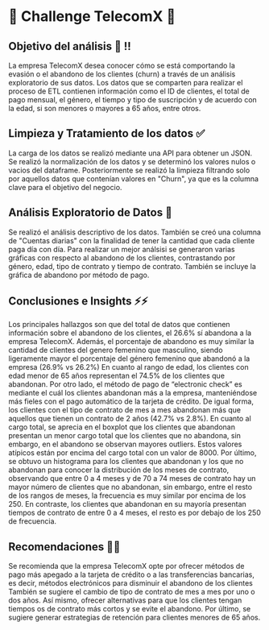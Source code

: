 # :gem: Challenge TelecomX 💎

## Objetivo del análisis :office: :bangbang:
La empresa TelecomX desea conocer cómo se está comportando la evasión o el abandono de los clientes (churn) a través de un análisis exploratorio de sus datos.
Los datos que se comparten para realizar el proceso de ETL contienen información como el ID de clientes, el total de pago mensual, el género, el tiempo y tipo de suscripción y de acuerdo con la edad, si son menores o mayores a 65 años, entre otros.

## Limpieza y Tratamiento de los datos :white_check_mark:
La carga de los datos se realizó mediante una API para obtener un JSON.
Se realizó la normalización de los datos y se determinó los valores nulos o vacios del dataframe.
Posteriormente se realizó la limpieza filtrando solo por aquellos datos que contenían valores en "Churn", ya que es la columna clave para el objetivo del negocio. 

## Análisis Exploratorio de Datos :large_orange_diamond:
Se realizó el análisis descriptivo de los datos. También se creó una columna de "Cuentas diarias" con la finalidad de tener la cantidad que cada cliente paga día con día.
Para realizar un mejor análsisi se generaron varias gráficas con respecto al abandono de los clientes, contrastando por género, edad, tipo de contrato y  tiempo de contrato. 
También se incluye la gráfica de abandono por método de pago.

## Conclusiones e Insights ⚡⚡
Los principales hallazgos son que del total de datos que contienen información sobre el abandono de los clientes, el 26.6% sí abandona a la empresa TelecomX.  Además, el porcentaje de abandono es muy similar la cantidad de clientes del genero femenino que masculino, siendo ligeramente mayor el porcentaje del género femenino que abandonó a la empresa (26.9% vs 26.2%) En cuanto al rango de edad, los clientes con edad menor de 65 años representan el 74.5% de los clientes que abandonan.
Por otro lado, el método de pago de “electronic check” es mediante el cuál los clientes abandonan más a la empresa, manteniéndose más fieles con el pago automático de la tarjeta de crédito. De igual forma, los clientes con el tipo de contrato de mes a mes abandonan más que aquellos que tienen un contrato de 2 años (42.7% vs 2.8%).
En cuanto al cargo total, se aprecia en el boxplot que los clientes que abandonan presentan un menor cargo total que los clientes que no abandona, sin embargo, en el abandono se observan mayores outliers. Estos valores atípicos están por encima del cargo total con un valor de 8000.
Por último, se obtuvo un histograma para los clientes que abandonan y los que no abandonan para conocer la distribución de los meses de contrato, observando que entre 0 a 4 meses y de 70 a 74 meses de contrato hay un mayor número de clientes que no abandonan, sin embargo, entre el resto de los rangos de meses, la frecuencia es muy similar por encima de los 250. En contraste, los clientes que abandonan en su mayoría presentan tiempos de contrato de entre 0 a 4 meses, el resto es por debajo de los 250 de frecuencia.

## Recomendaciones 📖💢
Se recomienda que la empresa TelecomX opte por ofrecer métodos de pago más apegado a la tarjeta de crédito o a las transferencias bancarias, es decir, métodos electrónicos para disminuir el abandono de los clientes
También se sugiere el cambio de tipo de contrato de mes a mes por uno o dos años. Así mismo, ofrecer alternativas para que los clientes tengan tiempos os de contrato más cortos y se evite el abandono.
Por último, se sugiere generar estrategias de retención para clientes menores de 65 años.

